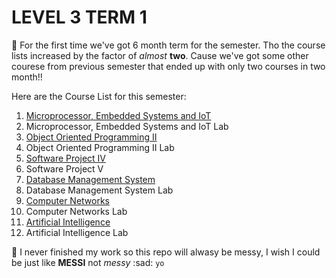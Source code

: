 
# LEVEL 3 TERM 1

👋 For the first time we've got 6 month term for the semester. Tho the course lists increased by the factor of *almost* **two**. Cause we've got some other courese from previous semester that ended up with only two courses in two month!!

Here are the Course List for this semester:

 1. [Microprocessor, Embedded Systems and IoT](/L3T1/Microprocessor/)  
 2. Microprocessor, Embedded Systems and IoT Lab  
 3. [Object Oriented Programming II](/L3T1/OOP_II/)                  
 4. Object Oriented Programming II Lab                                                            
 5. [Software Project IV](/L3T1/Software%20Project/)
 6. Software Project V
 7. [Database Management System](/L3T1/DBMS/)
 8. Database Management System Lab
 9. [Computer Networks](/L3T1/Computer%20Network/)
 10. Computer Networks Lab
 11. [Artificial Intelligence](/L3T1/AI/)
 12. Artificial Intelligence Lab

:magnet: I never finished my work so this repo will alwasy be messy, I wish I could be just like **MESSI** not *messy* :sad:
`yo`